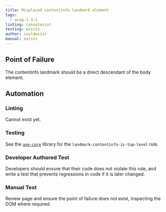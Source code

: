 ```yaml
---
title: Misplaced contentinfo landmark element
tags: 
  - wcag-1-3-1
linting: cannotexist
testing: exists
author: couldexist
manual: exists
---
```


## Point of Failure

The contentinfo landmark should be a direct descendant of the body element.

## Automation

### Linting

Cannot exist yet.

### Testing

See the [`axe-core`](https://github.com/dequelabs/axe-core) library for the `landmark-contentinfo-is-top-level` rule.

### Developer Authored Test

Developers should ensure that their code does not violate this rule, and write a test that prevents regressions in code if it is later changed.

### Manual Test

Review page and ensure the point of failure does not exist, inspecting the DOM where required.
